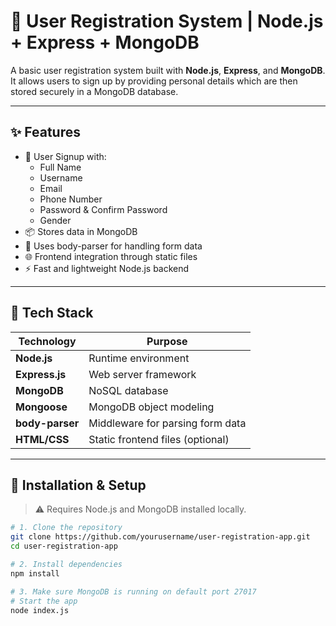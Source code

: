 # 🧾 User Registration System | Node.js + Express + MongoDB

A basic user registration system built with **Node.js**, **Express**, and **MongoDB**. It allows users to sign up by providing personal details which are then stored securely in a MongoDB database.

---

## ✨ Features

- 🔐 User Signup with:
  - Full Name
  - Username
  - Email
  - Phone Number
  - Password & Confirm Password
  - Gender
- 📦 Stores data in MongoDB
- 🔧 Uses body-parser for handling form data
- 🌐 Frontend integration through static files
- ⚡ Fast and lightweight Node.js backend

---

## 📁 Tech Stack

| Technology      | Purpose                         |
|----------------|---------------------------------|
| **Node.js**     | Runtime environment             |
| **Express.js**  | Web server framework            |
| **MongoDB**     | NoSQL database                  |
| **Mongoose**    | MongoDB object modeling         |
| **body-parser** | Middleware for parsing form data|
| **HTML/CSS**    | Static frontend files (optional)|

---

## 🚀 Installation & Setup

> ⚠️ Requires Node.js and MongoDB installed locally.

```bash
# 1. Clone the repository
git clone https://github.com/yourusername/user-registration-app.git
cd user-registration-app

# 2. Install dependencies
npm install

# 3. Make sure MongoDB is running on default port 27017
# Start the app
node index.js
